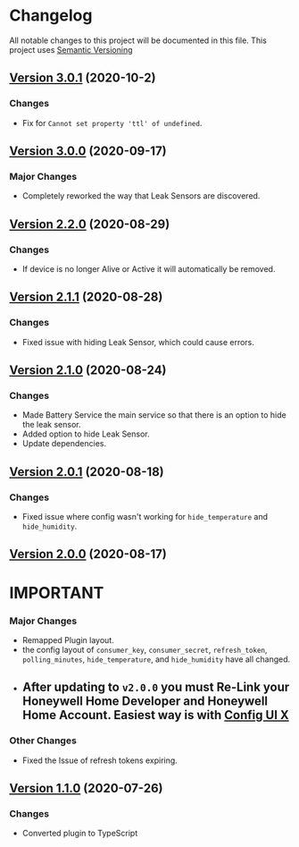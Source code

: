 # Changelog

All notable changes to this project will be documented in this file. This project uses [Semantic Versioning](https://semver.org/)

## [Version 3.0.1](https://github.com/donavanbecker/homebridge-honeywell-home/compare/v3.0.0...v3.0.1) (2020-10-2)

### Changes

- Fix for `Cannot set property 'ttl' of undefined`.

## [Version 3.0.0](https://github.com/donavanbecker/homebridge-honeywell-home/compare/v2.2.0...v3.0.0) (2020-09-17)

### Major Changes

- Completely reworked the way that Leak Sensors are discovered.

## [Version 2.2.0](https://github.com/donavanbecker/homebridge-honeywell-leak/compare/v2.1.1...v2.2.0) (2020-08-29)

### Changes

- If device is no longer Alive or Active it will automatically be removed.

## [Version 2.1.1](https://github.com/donavanbecker/homebridge-honeywell-leak/compare/v2.1.0...v2.1.1) (2020-08-28)

### Changes

- Fixed issue with hiding Leak Sensor, which could cause errors.

## [Version 2.1.0](https://github.com/donavanbecker/homebridge-honeywell-leak/compare/v2.0.1...v2.1.0) (2020-08-24)

### Changes

- Made Battery Service the main service so that there is an option to hide the leak sensor.
- Added option to hide Leak Sensor.
- Update dependencies.

## [Version 2.0.1](https://github.com/donavanbecker/homebridge-honeywell-leak/compare/v2.0.0...v2.0.1) (2020-08-18)

### Changes

- Fixed issue where config wasn't working for `hide_temperature` and `hide_humidity`.

## [Version 2.0.0](https://github.com/donavanbecker/homebridge-honeywell-leak/compare/v1.1.0...v2.0.0) (2020-08-17)

# IMPORTANT

### Major Changes

- Remapped Plugin layout.
- the config layout of `consumer_key`, `consumer_secret`, `refresh_token`, `polling_minutes`, `hide_temperature`, and `hide_humidity` have all changed.
- ## After updating to `v2.0.0` you must Re-Link your Honeywell Home Developer and Honeywell Home Account. Easiest way is with [Config UI X](https://github.com/oznu/homebridge-config-ui-x)

### Other Changes

- Fixed the Issue of refresh tokens expiring.

## [Version 1.1.0](https://github.com/donavanbecker/homebridge-honeywell-leak/compare/v1.0.0...v1.1.0) (2020-07-26)

### Changes

- Converted plugin to TypeScript
